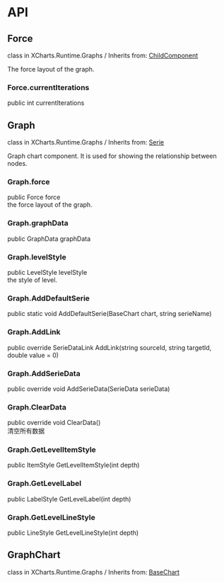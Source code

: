 # API

## Force

class in XCharts.Runtime.Graphs / Inherits from: [ChildComponent](https://xcharts-team.github.io/docs/api#childcomponent)

The force layout of the graph.

### Force.currentIterations

public int currentIterations  

## Graph

class in XCharts.Runtime.Graphs / Inherits from: [Serie](https://xcharts-team.github.io/docs/api#serie)

Graph chart component. It is used for showing the relationship between nodes.

### Graph.force

public Force force  
the force layout of the graph.

### Graph.graphData

public GraphData graphData  

### Graph.levelStyle

public LevelStyle levelStyle  
the style of level.

### Graph.AddDefaultSerie

public static void AddDefaultSerie(BaseChart chart, string serieName)  

### Graph.AddLink

public override SerieDataLink AddLink(string sourceId, string targetId, double value = 0)  

### Graph.AddSerieData

public override void AddSerieData(SerieData serieData)  

### Graph.ClearData

public override void ClearData()  
清空所有数据

### Graph.GetLevelItemStyle

public ItemStyle GetLevelItemStyle(int depth)  

### Graph.GetLevelLabel

public LabelStyle GetLevelLabel(int depth)  

### Graph.GetLevelLineStyle

public LineStyle GetLevelLineStyle(int depth)  

## GraphChart

class in XCharts.Runtime.Graphs / Inherits from: [BaseChart](https://xcharts-team.github.io/docs/api#basechart)

